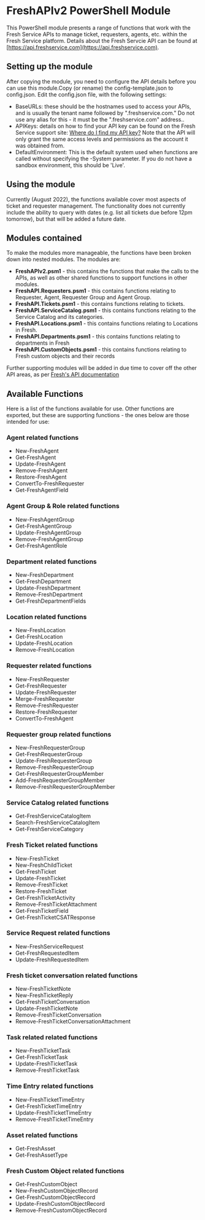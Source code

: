 # FreshAPIv2 PowerShell Module 

This PowerShell module presents a range of functions that work with the Fresh Service APIs to manage ticket, requesters, agents, etc. within the Fresh Service platform.
Details about the Fresh Servcie API can be found at [https://api.freshservice.com](https://api.freshservice.com).

## Setting up the module

After copying the module, you need to configure the API details before you can use this module.Copy (or rename) the config-template.json to config.json. Edit the config.json file, with the following settings:
* BaseURLs: these should be the hostnames used to access your APIs, and is usually the tenant name followed by ".freshservice.com." Do not use any alias for this - it must be the ".freshservice.com" address.. 
* APIKeys: details on how to find your API key can be found on the Fresh Service support site: [Where do I find my API key?](https://support.freshservice.com/en/support/solutions/articles/50000000306-where-do-i-find-my-api-key-) Note that the API will only grant the same access levels and permissions as the account it was obtained from.
* DefaultEnvironment: This is the default system used when functions are called without specifying the -System parameter. If you do not have a sandbox environment, this should be 'Live'. 

## Using the module

Currently (August 2022), the functions available cover most aspects of ticket and requester management. The functionality does not currently include the ability to query with dates (e.g. list all tickets due before 12pm tomorrow), but that will be added a future date.

## Modules contained

To make the modules more manageable, the functions have been broken down into nested modules. The modules are:
* **FreshAPIv2.psm1** - this contains the functions that make the calls to the APIs, as well as other shared functions to support functions in other modules.
* **FreshAPI.Requesters.psm1** - this contains functions relating to Requester, Agent, Requester Group and Agent Group.
* **FreshAPI.Tickets.psm1** - this contains functions relating to tickets.
* **FreshAPI.ServiceCatalog.psm1** - this contains functions relating to the Service Catalog and its categories.
* **FreshAPI.Locations.psm1** - this contains functions relating to Locations in Fresh.
* **FreshAPI.Departments.psm1** - this contains functions relating to departments in Fresh
* **FreshAPI.CustomObjects.psm1** - this contains functions relating to Fresh custom objects and their records

Further supporting modules will be added in due time to cover off the other API areas, as per [Fresh's API documentation](https://api.freshservice.com/)

## Available Functions

Here is a list of the functions available for use. Other functions are exported, but these are supporting functions - the ones below are those intended for use:

### Agent related functions

* New-FreshAgent
* Get-FreshAgent
* Update-FreshAgent
* Remove-FreshAgent
* Restore-FreshAgent
* ConvertTo-FreshRequester
* Get-FreshAgentField

### Agent Group & Role related functions

* New-FreshAgentGroup
* Get-FreshAgentGroup
* Update-FreshAgentGroup
* Remove-FreshAgentGroup
* Get-FreshAgentRole

### Department related functions 

* New-FreshDepartment
* Get-FreshDepartment
* Update-FreshDepartment
* Remove-FreshDepartment
* Get-FreshDepartmentFields

### Location related functions

* New-FreshLocation
* Get-FreshLocation
* Update-FreshLocation
* Remove-FreshLocation

### Requester related functions

* New-FreshRequester
* Get-FreshRequester
* Update-FreshRequester
* Merge-FreshRequester
* Remove-FreshRequester
* Restore-FreshRequester
* ConvertTo-FreshAgent

### Requester group related functions

* New-FreshRequesterGroup
* Get-FreshRequesterGroup
* Update-FreshRequesterGroup
* Remove-FreshRequesterGroup
* Get-FreshRequesterGroupMember
* Add-FreshRequesterGroupMember
* Remove-FreshRequesterGroupMember

### Service Catalog related functions

* Get-FreshServiceCatalogItem
* Search-FreshServiceCatalogItem
* Get-FreshServiceCategory

### Fresh Ticket related functions

* New-FreshTicket
* New-FreshChildTicket
* Get-FreshTicket
* Update-FreshTicket
* Remove-FreshTicket
* Restore-FreshTicket
* Get-FreshTicketActivity
* Remove-FreshTicketAttachment
* Get-FreshTicketField
* Get-FreshTicketCSATResponse

### Service Request related functions

* New-FreshServiceRequest
* Get-FreshRequestedItem
* Update-FreshRequestedItem

### Fresh ticket conversation related functions

* New-FreshTicketNote
* New-FreshTicketReply
* Get-FreshTicketConversation
* Update-FreshTicketNote
* Remove-FreshTicketConversation
* Remove-FreshTicketConversationAttachment

### Task related related functions

* New-FreshTicketTask
* Get-FreshTicketTask
* Update-FreshTicketTask
* Remove-FreshTicketTask

### Time Entry related functions

* New-FreshTicketTimeEntry
* Get-FreshTicketTimeEntry
* Update-FreshTicketTimeEntry
* Remove-FreshTicketTimeEntry

### Asset related functions

* Get-FreshAsset
* Get-FreshAssetType

### Fresh Custom Object related functions

* Get-FreshCustomObject
* New-FreshCustomObjectRecord
* Get-FreshCustomObjectRecord
* Update-FreshCustomObjectRecord
* Remove-FreshCustomObjectRecord
